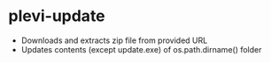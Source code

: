 # plevi-update

- Downloads and extracts zip file from provided URL
- Updates contents (except update.exe) of os.path.dirname() folder 

